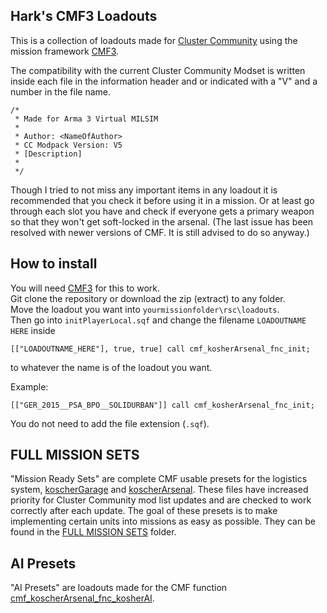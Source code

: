 ## Hark's CMF3 Loadouts
This is a collection of loadouts made for [Cluster Community](https://cluster-community.com/) using the mission framework [CMF3](https://github.com/clustermod/CMF3).

The compatibility with the current Cluster Community Modset is written inside each file in the information header and or indicated with a "V" and a number in the file name.
```sqf
/*
 * Made for Arma 3 Virtual MILSIM
 *
 * Author: <NameOfAuthor>
 * CC Modpack Version: V5
 * [Description]
 *
 */
```

Though I tried to not miss any important items in any loadout it is recommended that you check it before using it in a mission. 
Or at least go through each slot you have and check if everyone gets a primary weapon so that they won't get soft-locked in the arsenal. 
(The last issue has been resolved with newer versions of CMF. It is still advised to do so anyway.)

## How to install
You will need [CMF3](https://github.com/clustermod/CMF3) for this to work.                                                                           
Git clone the repository or download the zip (extract) to any folder.                                                         
Move the loadout you want into `yourmissionfolder\rsc\loadouts`.                                      
Then go into `initPlayerLocal.sqf` and change the filename `LOADOUTNAME HERE` inside 
```sqf
[["LOADOUTNAME_HERE"], true, true] call cmf_kosherArsenal_fnc_init;
```
to whatever the name is of the loadout you want.

Example:
```sqf
[["GER_2015__PSA_BPO__SOLIDURBAN"]] call cmf_kosherArsenal_fnc_init;
```
You do not need to add the file extension (`.sqf`). 

## FULL MISSION SETS
"Mission Ready Sets" are complete CMF usable presets for the logistics system, [koscherGarage](https://wiki.cluster-community.com/index.php?title=Category:CMF3:_kosherGarage) and [koscherArsenal](https://wiki.cluster-community.com/index.php?title=Category:CMF3:_kosherArsenal).
These files have increased priority for Cluster Community mod list updates and are checked to work correctly after each update. 
The goal of these presets is to make implementing certain units into missions as easy as possible. They can be found in the [FULL MISSION SETS](https://github.com/PervonHarke/Harks-CMF3-Loadouts/tree/master/Full%20Mission%20Sets) folder.

## AI Presets
"AI Presets" are loadouts made for the CMF function [cmf_koscherArsenal_fnc_kosherAI](https://wiki.cluster-community.com/index.php?title=cmf_kosherArsenal_fnc_kosherAI). 
